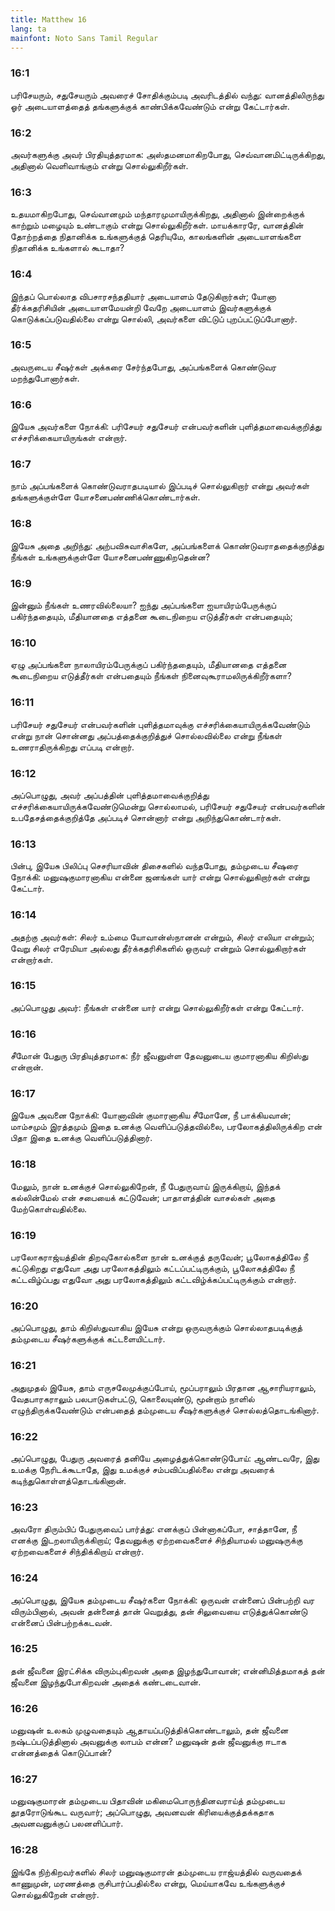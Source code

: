 ```yaml
---
title: Matthew 16
lang: ta
mainfont: Noto Sans Tamil Regular
---
```


###  16:1

பரிசேயரும், சதுசேயரும் அவரைச் சோதிக்கும்படி அவரிடத்தில் வந்து: வானத்திலிருந்து ஓர் அடையாளத்தைத் தங்களுக்குக் காண்பிக்கவேண்டும் என்று கேட்டார்கள்.

###  16:2

அவர்களுக்கு அவர் பிரதியுத்தரமாக: அஸ்தமனமாகிறபோது, செவ்வானமிட்டிருக்கிறது, அதினால் வெளிவாங்கும் என்று சொல்லுகிறீர்கள்.

###  16:3

உதயமாகிறபோது, செவ்வானமும் மந்தாரமுமாயிருக்கிறது, அதினால் இன்றைக்குக் காற்றும் மழையும் உண்டாகும் என்று சொல்லுகிறீர்கள். மாயக்காரரே, வானத்தின் தோற்றத்தை நிதானிக்க உங்களுக்குத் தெரியுமே, காலங்களின் அடையாளங்களை நிதானிக்க உங்களால் கூடாதா?

###  16:4

இந்தப் பொல்லாத விபசாரசந்ததியார் அடையாளம் தேடுகிறார்கள்; யோனா தீர்க்கதரிசியின் அடையாளமேயன்றி வேறே அடையாளம் இவர்களுக்குக் கொடுக்கப்படுவதில்லை என்று சொல்லி, அவர்களை விட்டுப் புறப்பட்டுப்போனார்.

###  16:5

அவருடைய சீஷர்கள் அக்கரை சேர்ந்தபோது, அப்பங்களைக் கொண்டுவர மறந்துபோனார்கள்.

###  16:6

இயேசு அவர்களை நோக்கி: பரிசேயர் சதுசேயர் என்பவர்களின் புளித்தமாவைக்குறித்து எச்சரிக்கையாயிருங்கள் என்றார்.

###  16:7

நாம் அப்பங்களைக் கொண்டுவராதபடியால் இப்படிச் சொல்லுகிறார் என்று அவர்கள் தங்களுக்குள்ளே யோசனைபண்ணிக்கொண்டார்கள்.

###  16:8

இயேசு அதை அறிந்து: அற்பவிசுவாசிகளே, அப்பங்களைக் கொண்டுவராததைக்குறித்து நீங்கள் உங்களுக்குள்ளே யோசனைபண்ணுகிறதென்ன?

###  16:9

இன்னும் நீங்கள் உணரவில்லையா? ஐந்து அப்பங்களை ஐயாயிரம்பேருக்குப் பகிர்ந்ததையும், மீதியானதை எத்தனை கூடைநிறைய எடுத்தீர்கள் என்பதையும்;

###  16:10

ஏழு அப்பங்களை நாலாயிரம்பேருக்குப் பகிர்ந்ததையும், மீதியானதை எத்தனை கூடைநிறைய எடுத்தீர்கள் என்பதையும் நீங்கள் நினைவுகூராமலிருக்கிறீர்களா?

###  16:11

பரிசேயர் சதுசேயர் என்பவர்களின் புளித்தமாவுக்கு எச்சரிக்கையாயிருக்கவேண்டும் என்று நான் சொன்னது அப்பத்தைக்குறித்துச் சொல்லவில்லை என்று நீங்கள் உணராதிருக்கிறது எப்படி என்றார்.

###  16:12

அப்பொழுது, அவர் அப்பத்தின் புளித்தமாவைக்குறித்து எச்சரிக்கையாயிருக்கவேண்டுமென்று சொல்லாமல், பரிசேயர் சதுசேயர் என்பவர்களின் உபதேசத்தைக்குறித்தே அப்படிச் சொன்னார் என்று அறிந்துகொண்டார்கள்.

###  16:13

பின்பு, இயேசு பிலிப்பு செசரியாவின் திசைகளில் வந்தபோது, தம்முடைய சீஷரை நோக்கி: மனுஷகுமாரனாகிய என்னை ஜனங்கள் யார் என்று சொல்லுகிறார்கள் என்று கேட்டார்.

###  16:14

அதற்கு அவர்கள்: சிலர் உம்மை யோவான்ஸ்நானன் என்றும், சிலர் எலியா என்றும்; வேறு சிலர் எரேமியா அல்லது தீர்க்கதரிசிகளில் ஒருவர் என்றும் சொல்லுகிறார்கள் என்றார்கள்.

###  16:15

அப்பொழுது அவர்: நீங்கள் என்னை யார் என்று சொல்லுகிறீர்கள் என்று கேட்டார்.

###  16:16

சீமோன் பேதுரு பிரதியுத்தரமாக: நீர் ஜீவனுள்ள தேவனுடைய குமாரனாகிய கிறிஸ்து என்றான்.

###  16:17

இயேசு அவனை நோக்கி: யோனாவின் குமாரனாகிய சீமோனே, நீ பாக்கியவான்; மாம்சமும் இரத்தமும் இதை உனக்கு வெளிப்படுத்தவில்லை, பரலோகத்திலிருக்கிற என் பிதா இதை உனக்கு வெளிப்படுத்தினார்.

###  16:18

மேலும், நான் உனக்குச் சொல்லுகிறேன், நீ பேதுருவாய் இருக்கிறாய், இந்தக் கல்லின்மேல் என் சபையைக் கட்டுவேன்; பாதாளத்தின் வாசல்கள் அதை மேற்கொள்வதில்லை.

###  16:19

பரலோகராஜ்யத்தின் திறவுகோல்களை நான் உனக்குத் தருவேன்; பூலோகத்திலே நீ கட்டுகிறது எதுவோ அது பரலோகத்திலும் கட்டப்பட்டிருக்கும், பூலோகத்திலே நீ கட்டவிழ்ப்பது எதுவோ அது பரலோகத்திலும் கட்டவிழ்க்கப்பட்டிருக்கும் என்றார்.

###  16:20

அப்பொழுது, தாம் கிறிஸ்துவாகிய இயேசு என்று ஒருவருக்கும் சொல்லாதபடிக்குத் தம்முடைய சீஷர்களுக்குக் கட்டளையிட்டார்.

###  16:21

அதுமுதல் இயேசு, தாம் எருசலேமுக்குப்போய், மூப்பராலும் பிரதான ஆசாரியராலும், வேதபாரகராலும் பலபாடுகள்பட்டு, கொலையுண்டு, மூன்றாம் நாளில் எழுந்திருக்கவேண்டும் என்பதைத் தம்முடைய சீஷர்களுக்குச் சொல்லத்தொடங்கினார்.

###  16:22

அப்பொழுது, பேதுரு அவரைத் தனியே அழைத்துக்கொண்டுபோய்: ஆண்டவரே, இது உமக்கு நேரிடக்கூடாதே, இது உமக்குச் சம்பவிப்பதில்லை என்று அவரைக் கடிந்துகொள்ளத்தொடங்கினான்.

###  16:23

அவரோ திரும்பிப் பேதுருவைப் பார்த்து: எனக்குப் பின்னாகப்போ, சாத்தானே, நீ எனக்கு இடறலாயிருக்கிறாய்; தேவனுக்கு ஏற்றவைகளைச் சிந்தியாமல் மனுஷருக்கு ஏற்றவைகளைச் சிந்திக்கிறாய் என்றார்.

###  16:24

அப்பொழுது, இயேசு தம்முடைய சீஷர்களை நோக்கி: ஒருவன் என்னைப் பின்பற்றி வர விரும்பினால், அவன் தன்னைத் தான் வெறுத்து, தன் சிலுவையை எடுத்துக்கொண்டு என்னைப் பின்பற்றக்கடவன்.

###  16:25

தன் ஜீவனை இரட்சிக்க விரும்புகிறவன் அதை இழந்துபோவான்; என்னிமித்தமாகத் தன் ஜீவனை இழந்துபோகிறவன் அதைக் கண்டடைவான்.

###  16:26

மனுஷன் உலகம் முழுவதையும் ஆதாயப்படுத்திக்கொண்டாலும், தன் ஜீவனை நஷ்டப்படுத்தினால் அவனுக்கு லாபம் என்ன? மனுஷன் தன் ஜீவனுக்கு ஈடாக என்னத்தைக் கொடுப்பான்?

###  16:27

மனுஷகுமாரன் தம்முடைய பிதாவின் மகிமைபொருந்தினவராய்த் தம்முடைய தூதரோடுங்கூட வருவார்; அப்பொழுது, அவனவன் கிரியைக்குத்தக்கதாக அவனவனுக்குப் பலனளிப்பார்.

###  16:28

இங்கே நிற்கிறவர்களில் சிலர் மனுஷகுமாரன் தம்முடைய ராஜ்யத்தில் வருவதைக் காணுமுன், மரணத்தை ருசிபார்ப்பதில்லை என்று, மெய்யாகவே உங்களுக்குச் சொல்லுகிறேன் என்றார்.

